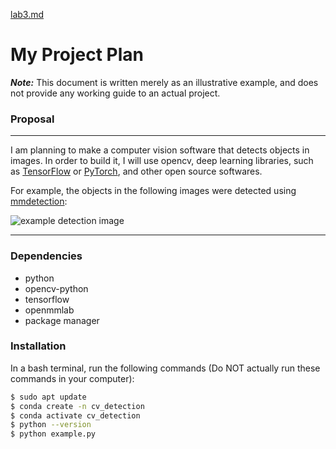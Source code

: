 [lab3.md](https://github.com/user-attachments/files/22399378/lab3.md)
# My Project Plan

***Note:*** This document is written merely as an illustrative example, and does not provide
any working guide to an actual project.

### Proposal
---
I am planning to make a computer vision software that detects objects in images.
In order to build it, I will use opencv, deep learning libraries, such as [TensorFlow](https://www.tensorflow.org/)
or [PyTorch](https://pytorch.org/), and other open source softwares.

For example, the objects in the following images were detected using [mmdetection](https://github.com/open-mmlab/mmdetection):

![example detection image](https://user-images.githubusercontent.com/12907710/137271636-56ba1cd2-b110-4812-8221-b4c120320aa9.png)

---

### Dependencies
* python
* opencv-python
* tensorflow
* openmmlab
* package manager

### Installation

In a bash terminal, run the following commands (Do NOT actually run these commands in
your computer):

```bash
$ sudo apt update 
$ conda create -n cv_detection 
$ conda activate cv_detection 
$ python --version 
$ python example.py
```


